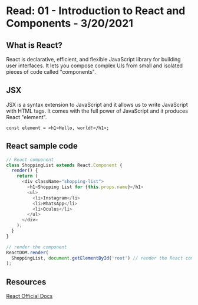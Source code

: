 # Read: 01 - Introduction to React and Components - 3/20/2021 

## What is React? 
React is declarative, efficient, and flexible JavaScript library for building user interfaces. It lets you compose complex UIs from small and isolated pieces of code called "components".    

## JSX  
JSX is a syntax extension to JavaScript and it allows us to write JavaScript with HTML tags. It comes with the full power of JavaScript and it produces React "element".
```JSX
const element = <h1>Hello, world!</h1>;
```

## React sample code  
```JavaScript
// React component
class ShoppingList extends React.Component {
  render() {
    return (
      <div className="shopping-list">
        <h1>Shopping List for {this.props.name}</h1>
        <ul>
          <li>Instagram</li>
          <li>WhatsApp</li>
          <li>Oculus</li>
        </ul>
      </div>
    );
  }
}

// render the component
ReactDOM.render(
  ShoppingList, document.getElementById('root') // render the React component under the element that id is root
);
```

## Resources  
[React Official Docs](https://reactjs.org/tutorial/tutorial.html)
